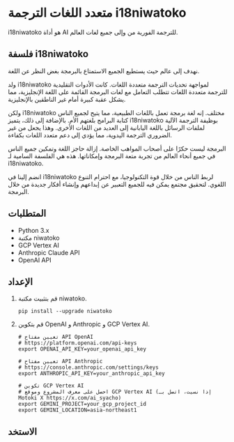 # متعدد اللغات الترجمة i18niwatoko

i18niwatoko هو أداة AI للترجمة الفورية من وإلى جميع لغات العالم.

## فلسفة i18niwatoko

نهدف إلى عالم حيث يستطيع الجميع الاستمتاع بالبرمجة بغض النظر عن اللغة.

ولد i18niwatoko لمواجهة تحديات الترجمة متعددة اللغات. كانت الأدوات التقليدية للترجمة متعددة اللغات تتطلب التعامل مع لغات البرمجة القائمة على اللغة الإنجليزية، مما يشكل عقبة كبيرة أمام غير الناطقين بالإنجليزية.

ولكن i18niwatoko مختلف. إنه لغة برمجة تعمل باللغات الطبيعية، مما يتيح لجميع الناس كتابة البرامج بلغتهم الأم. بالإضافة إلى ذلك، يتميز i18niwatoko بوظيفة الترجمة الآلية لملفات الرسائل باللغة اليابانية إلى العديد من اللغات الأخرى. وهذا يجعل من غير الضروري الترجمة اليدوية، مما يؤدي إلى دعم متعدد اللغات بكفاءة.

البرمجة ليست حكرًا على أصحاب المواهب الخاصة. إزالة حاجز اللغة وتمكين جميع الناس في جميع أنحاء العالم من تجربة متعة البرمجة وإمكاناتها. هذه هي الفلسفة السامية لـ i18niwatoko.

انضم إلينا في i18niwatoko لربط الناس من خلال قوة التكنولوجيا، مع احترام التنوع اللغوي. لتحقيق مجتمع يمكن فيه للجميع التعبير عن إبداعهم وإنشاء أفكار جديدة من خلال البرمجة.

## المتطلبات

- Python 3.x
- مكتبة niwatoko
- GCP Vertex AI
- Anthropic Claude API
- OpenAI API

## الإعداد

1. قم بتثبيت مكتبة niwatoko.

   ```
   pip install --upgrade niwatoko
   ```

2. قم بتكوين OpenAI و Anthropic و GCP Vertex AI.

   ```
   # تعيين مفتاح API OpenAI
   # https://platform.openai.com/api-keys
   export OPENAI_API_KEY=your_openai_api_key
   
   # تعيين مفتاح API Anthropic
   # https://console.anthropic.com/settings/keys
   export ANTHROPIC_API_KEY=your_anthropic_api_key
   
   # تكوين GCP Vertex AI
   # احصل على معرف المشروع وموقع GCP Vertex AI (إذا نسيت، اتصل بـ Motoki X https://x.com/ai_syacho)
   export GEMINI_PROJECT=your_gcp_project_id
   export GEMINI_LOCATION=asia-northeast1
   ```

## الاستخد